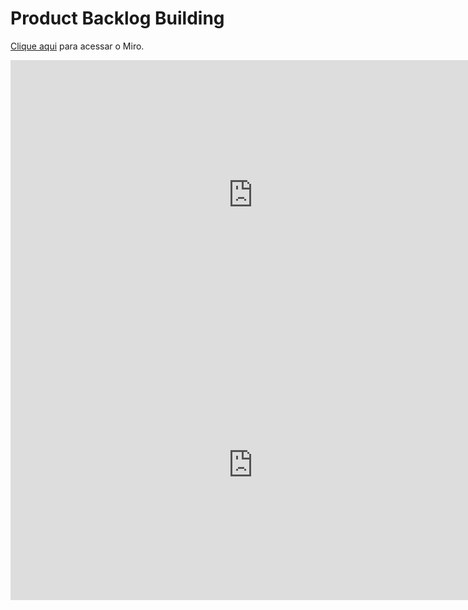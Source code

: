 # Product Backlog Building
[Clique aqui](https://miro.com/welcomeonboard/aDRDcllJajZ0bVBIN1N1d3ZWSk1BRTV6Q0RKTFdTd2J2Y1B4VHJkbzVvalVNY1lMbnQ0M1UxRVVMa0dyV2ZnQnwzNDU4NzY0NTI5NTMyNDExNjc1?share_link_id=545175157226) para acessar o Miro.
<iframe width="776" height="432" src="https://miro.com/app/embed/uXjVOhA-vFc=/?pres=1&frameId=3458764530783404464&embedId=5397108471" frameborder="0" scrolling="no" allowfullscreen></iframe>

<br>

<iframe width="776" height="432" src="https://miro.com/app/embed/uXjVOhA-vFc=/?pres=1&frameId=3458764530815262060&embedId=309740424677" frameborder="0" scrolling="no" allowfullscreen></iframe>
